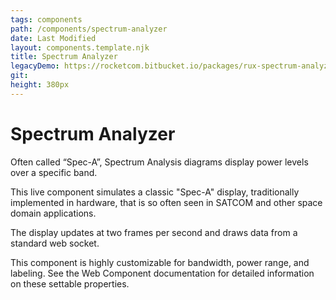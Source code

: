 ```yaml
---
tags: components
path: /components/spectrum-analyzer
date: Last Modified
layout: components.template.njk
title: Spectrum Analyzer
legacyDemo: https://rocketcom.bitbucket.io/packages/rux-spectrum-analyzer/demo/rux-spectrum-analyzer.html
git:
height: 380px
---
```


# Spectrum Analyzer

Often called “Spec-A”, Spectrum Analysis diagrams display power levels over a specific band.

This live component simulates a classic "Spec-A" display, traditionally implemented in hardware, that is so often seen in SATCOM and other space domain applications.

The display updates at two frames per second and draws data from a standard web socket.

This component is highly customizable for bandwidth, power range, and labeling. See the Web Component documentation for detailed information on these settable properties.
